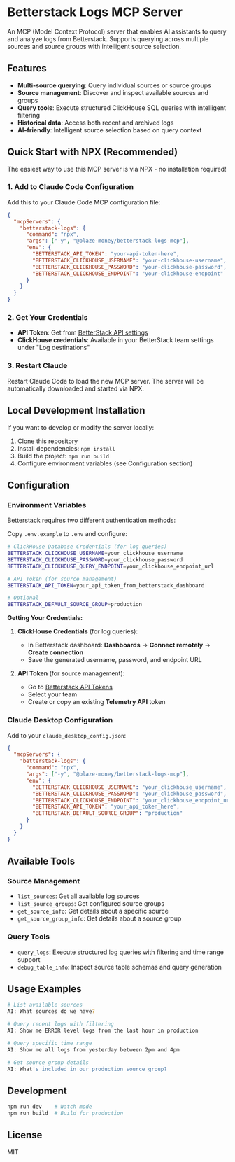 # Betterstack Logs MCP Server

An MCP (Model Context Protocol) server that enables AI assistants to query and analyze logs from Betterstack. Supports querying across multiple sources and source groups with intelligent source selection.

## Features

- **Multi-source querying**: Query individual sources or source groups
- **Source management**: Discover and inspect available sources and groups
- **Query tools**: Execute structured ClickHouse SQL queries with intelligent filtering
- **Historical data**: Access both recent and archived logs
- **AI-friendly**: Intelligent source selection based on query context

## Quick Start with NPX (Recommended)

The easiest way to use this MCP server is via NPX - no installation required!

### 1. Add to Claude Code Configuration

Add this to your Claude Code MCP configuration file:

```json
{
  "mcpServers": {
    "betterstack-logs": {
      "command": "npx",
      "args": ["-y", "@blaze-money/betterstack-logs-mcp"],
      "env": {
        "BETTERSTACK_API_TOKEN": "your-api-token-here",
        "BETTERSTACK_CLICKHOUSE_USERNAME": "your-clickhouse-username",
        "BETTERSTACK_CLICKHOUSE_PASSWORD": "your-clickhouse-password",
        "BETTERSTACK_CLICKHOUSE_ENDPOINT": "your-clickhouse-endpoint"
      }
    }
  }
}
```

### 2. Get Your Credentials

- **API Token**: Get from [BetterStack API settings](https://betterstack.com/team/api)
- **ClickHouse credentials**: Available in your BetterStack team settings under "Log destinations"

### 3. Restart Claude

Restart Claude Code to load the new MCP server. The server will be automatically downloaded and started via NPX.

## Local Development Installation

If you want to develop or modify the server locally:

1. Clone this repository
2. Install dependencies: `npm install`
3. Build the project: `npm run build`
4. Configure environment variables (see Configuration section)

## Configuration

### Environment Variables

Betterstack requires two different authentication methods:

Copy `.env.example` to `.env` and configure:

```bash
# ClickHouse Database Credentials (for log queries)
BETTERSTACK_CLICKHOUSE_USERNAME=your_clickhouse_username
BETTERSTACK_CLICKHOUSE_PASSWORD=your_clickhouse_password
BETTERSTACK_CLICKHOUSE_QUERY_ENDPOINT=your_clickhouse_endpoint_url

# API Token (for source management)
BETTERSTACK_API_TOKEN=your_api_token_from_betterstack_dashboard

# Optional
BETTERSTACK_DEFAULT_SOURCE_GROUP=production
```

**Getting Your Credentials:**

1. **ClickHouse Credentials** (for log queries):
   - In Betterstack dashboard: **Dashboards** → **Connect remotely** → **Create connection**
   - Save the generated username, password, and endpoint URL

2. **API Token** (for source management):
   - Go to [Betterstack API Tokens](https://betterstack.com/settings/api-tokens/0)
   - Select your team  
   - Create or copy an existing **Telemetry API** token

### Claude Desktop Configuration

Add to your `claude_desktop_config.json`:

```json
{
  "mcpServers": {
    "betterstack-logs": {
      "command": "npx",
      "args": ["-y", "@blaze-money/betterstack-logs-mcp"],
      "env": {
        "BETTERSTACK_CLICKHOUSE_USERNAME": "your_clickhouse_username",
        "BETTERSTACK_CLICKHOUSE_PASSWORD": "your_clickhouse_password",
        "BETTERSTACK_CLICKHOUSE_ENDPOINT": "your_clickhouse_endpoint_url",
        "BETTERSTACK_API_TOKEN": "your_api_token_here",
        "BETTERSTACK_DEFAULT_SOURCE_GROUP": "production"
      }
    }
  }
}
```

## Available Tools

### Source Management
- `list_sources`: Get all available log sources
- `list_source_groups`: Get configured source groups
- `get_source_info`: Get details about a specific source
- `get_source_group_info`: Get details about a source group

### Query Tools
- `query_logs`: Execute structured log queries with filtering and time range support
- `debug_table_info`: Inspect source table schemas and query generation


## Usage Examples

```bash
# List available sources
AI: What sources do we have?

# Query recent logs with filtering
AI: Show me ERROR level logs from the last hour in production

# Query specific time range
AI: Show me all logs from yesterday between 2pm and 4pm

# Get source group details
AI: What's included in our production source group?
```

## Development

```bash
npm run dev    # Watch mode
npm run build  # Build for production
```

## License

MIT